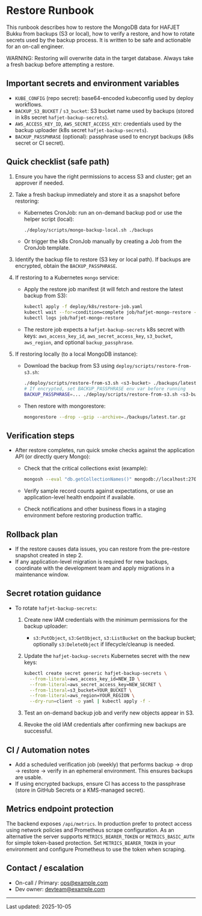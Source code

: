 # Restore Runbook

This runbook describes how to restore the MongoDB data for HAFJET Bukku from backups (S3 or local), how to verify a restore, and how to rotate secrets used by the backup process. It is written to be safe and actionable for an on-call engineer.

WARNING: Restoring will overwrite data in the target database. Always take a fresh backup before attempting a restore.

## Important secrets and environment variables
- `KUBE_CONFIG` (repo secret): base64-encoded kubeconfig used by deploy workflows.
- `BACKUP_S3_BUCKET` / `s3_bucket`: S3 bucket name used by backups (stored in k8s secret `hafjet-backup-secrets`).
- `AWS_ACCESS_KEY_ID`, `AWS_SECRET_ACCESS_KEY`: credentials used by the backup uploader (k8s secret `hafjet-backup-secrets`).
- `BACKUP_PASSPHRASE` (optional): passphrase used to encrypt backups (k8s secret or CI secret).

## Quick checklist (safe path)
1. Ensure you have the right permissions to access S3 and cluster; get an approver if needed.
2. Take a fresh backup immediately and store it as a snapshot before restoring:

   - Kubernetes CronJob: run an on-demand backup pod or use the helper script (local):

     ```bash
     ./deploy/scripts/mongo-backup-local.sh ./backups
     ```

   - Or trigger the k8s CronJob manually by creating a Job from the CronJob template.

3. Identify the backup file to restore (S3 key or local path). If backups are encrypted, obtain the `BACKUP_PASSPHRASE`.

4. If restoring to a Kubernetes `mongo` service:

   - Apply the restore job manifest (it will fetch and restore the latest backup from S3):

     ```bash
     kubectl apply -f deploy/k8s/restore-job.yaml
     kubectl wait --for=condition=complete job/hafjet-mongo-restore --timeout=600s
     kubectl logs job/hafjet-mongo-restore
     ```

   - The restore job expects a `hafjet-backup-secrets` k8s secret with keys: `aws_access_key_id`, `aws_secret_access_key`, `s3_bucket`, `aws_region`, and optional `backup_passphrase`.

5. If restoring locally (to a local MongoDB instance):

   - Download the backup from S3 using `deploy/scripts/restore-from-s3.sh`:

     ```bash
     ./deploy/scripts/restore-from-s3.sh <s3-bucket> ./backups/latest.tar.gz
     # If encrypted, set BACKUP_PASSPHRASE env var before running
     BACKUP_PASSPHRASE=... ./deploy/scripts/restore-from-s3.sh <s3-bucket> ./backups/latest.tar.gz
     ```

   - Then restore with mongorestore:

     ```bash
     mongorestore --drop --gzip --archive=./backups/latest.tar.gz
     ```

## Verification steps
- After restore completes, run quick smoke checks against the application API (or directly query Mongo):

  - Check that the critical collections exist (example):

    ```bash
    mongosh --eval "db.getCollectionNames()" mongodb://localhost:27017/hafjet-bukku
    ```

  - Verify sample record counts against expectations, or use an application-level health endpoint if available.

  - Check notifications and other business flows in a staging environment before restoring production traffic.

## Rollback plan
- If the restore causes data issues, you can restore from the pre-restore snapshot created in step 2.
- If any application-level migration is required for new backups, coordinate with the development team and apply migrations in a maintenance window.

## Secret rotation guidance
- To rotate `hafjet-backup-secrets`:

  1. Create new IAM credentials with the minimum permissions for the backup uploader:
     - `s3:PutObject`, `s3:GetObject`, `s3:ListBucket` on the backup bucket; optionally `s3:DeleteObject` if lifecycle/cleanup is needed.
  2. Update the `hafjet-backup-secrets` Kubernetes secret with the new keys:

     ```bash
     kubectl create secret generic hafjet-backup-secrets \
       --from-literal=aws_access_key_id=NEW_ID \
       --from-literal=aws_secret_access_key=NEW_SECRET \
       --from-literal=s3_bucket=YOUR_BUCKET \
       --from-literal=aws_region=YOUR_REGION \
       --dry-run=client -o yaml | kubectl apply -f -
     ```

  3. Test an on-demand backup job and verify new objects appear in S3.
  4. Revoke the old IAM credentials after confirming new backups are successful.

## CI / Automation notes
- Add a scheduled verification job (weekly) that performs backup -> drop -> restore -> verify in an ephemeral environment. This ensures backups are usable.
- If using encrypted backups, ensure CI has access to the passphrase (store in GitHub Secrets or a KMS-managed secret).

Metrics endpoint protection
---------------------------
The backend exposes `/api/metrics`. In production prefer to protect access using network policies and Prometheus scrape configuration. As an alternative the server supports `METRICS_BEARER_TOKEN` or `METRICS_BASIC_AUTH` for simple token-based protection. Set `METRICS_BEARER_TOKEN` in your environment and configure Prometheus to use the token when scraping.

## Contact / escalation
- On-call / Primary: ops@example.com
- Dev owner: devteam@example.com

---
Last updated: 2025-10-05
